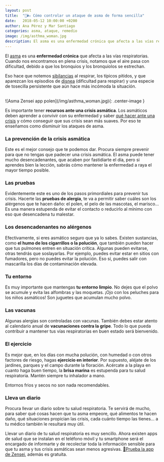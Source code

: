 ```yaml
---
layout: post
title:  "🤢🌬️ Cómo controlar un ataque de asma de forma sencilla"
date:   2018-05-12 10:00:00 +0200
author: Ana Pérez y Mar Santiago
categories: asma, ataque, remedio
image: /img/asthma_woman.jpg
description: El asma es una enfermedad crónica que afecta a las vías respiratorias. Cuando nos encontramos en plena crisis, notamos que el aire pasa con dificultad, debido a que los bronquios y los bronquiolo...
---
```


El [asma](https://medlineplus.gov/spanish/ency/article/000141.htm) es una **enfermedad crónica** que afecta a las vías respiratorias. Cuando nos encontramos en plena crisis, notamos que el aire pasa con dificultad, debido a que los bronquios y los bronquiolos se estrechan. 

Eso hace que notemos [sibilancias](https://medlineplus.gov/spanish/ency/article/003070.htm) al respirar, los típicos pitidos, y que aparezcan los episodios de [disnea](https://www.onmeda.es/sintomas/disnea.html) (dificultad para respirar) y una especie de tosecilla persistente que aún hace más incómoda la situación.

<br>
![Asma Zensei app polen](/img/asthma_woman.jpg){: .center-image }
<br>

Es importante tener **recursos ante una crisis asmática**. Los asmáticos deben aprender a convivir con su enfermedad y saber [qué hacer ante una crisis](http://www.asthma.partners.org/NewFiles/Leccion7.html) y cómo conseguir que sus crisis sean más suaves. Por eso te enseñamos como disminuir los ataques de asma.

### La prevención de la crisis asmática

Este es el mejor consejo que te podemos dar. Procura siempre prevenir para que no tengas que padecer una crisis asmática. El asma puede tener mucho desencadenantes, que acaben por fastidiarte el día, pero si aprendes bien la lección, sabrás cómo mantener la enfermedad a raya el mayor tiempo posible.

### Las pruebas

Evidentemente este es uno de los pasos primordiales para prevenir tus crisis. Hacerte las **pruebas de alergia**, te va a permitir saber cuáles son los alérgenos que te hacen daño: el polen, el pelo de las mascotas, el marisco… Es una manera estupenda de evitar el contacto o reducirlo al mínimo con eso que desencadena tu malestar.

### Los desencadenantes no alérgenos

Efectivamente, si eres asmático seguro que ya lo sabes. Existen sustancias, como **el humo de los cigarrillos o la polución**, que también pueden hacer que tus pulmones entren en situación crítica. Algunas pueden evitarse, otras tendrás que soslayarlas. Por ejemplo, puedes evitar estar en sitios con fumadores, pero no puedes evitar la polución. Eso sí, puedes salir con mascarilla los días de contaminación elevada.

### Tu entorno

Es muy importante que mantengas **tu entorno limpio**. No dejes que el polvo se acumule y evita las alfombras y las moquetas. ¡Ojo con los peluches para los niños asmáticos! Son juguetes que acumulan mucho polvo.

### Las vacunas

Algunas alergias son controladas con vacunas. También debes estar atento al calendario anual de **vacunaciones contra la gripe**. Todo lo que pueda contribuir a mantener tus vías respiratorias en buen estado será bienvenido.

### El ejercicio

Es mejor que, en los días con mucha polución, con humedad o con otros factores de riesgo, hagas **ejercicio en interior**. Por supuesto, aléjate de los jardines, parques y el campo durante la floración. Acércate a la playa en cuanto haga buen tiempo, la **brisa marina** es estupenda para tu salud respiratoria. Mantén siempre tu inhalador a mano.

Entornos frios y secos no son nada recomendables.

### Lleva un diario

Procura llevar un diario sobre tu salud respiratoria. Te servirá de mucho, para saber qué cosas hacen que tu asma empeore, qué alimentos te hacen daño, qué situaciones propician las crisis, cada cuánto tiempo las tienes… a tu médico también le resultará muy útil.

Llevar un diario de tu salud respiratoria es muy sencillo. Ahora existen apps de salud que se instalan en el teléfono móvil y tu smartphone será el encargado de informarte y de recolectar toda la información sensible para que tu asma y tus crisis asmáticas sean menos agresivas. [📱Prueba la app de Zensei](https://zenseiapp.com), además es gratuita.




